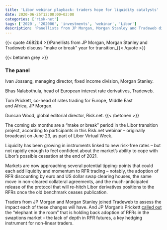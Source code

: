 ```yaml
---
title: 'Libor webinar playback: traders hope for liquidity catalysts'
date: 2020-06-25T12:00:00+02:00
categories: ['risk-net']
tags: ['2020', '202006', 'investments', 'webinar', 'Libor']
description: 'Panellists from JP Morgan, Morgan Stanley and Tradeweb discuss "make or break" year for transition'
---
```


{{< quote 4682b4 >}}Panellists from JP Morgan, Morgan Stanley and Tradeweb discuss "make or break" year for transition_{{< /quote >}}

{{< betonen grey >}}
### The panel

Ivan Jossang, managing director, fixed income division, Morgan Stanley.

Bhas Nalabothula, head of European interest rate derivatives, Tradeweb.

Tom Prickett, co-head of rates trading for Europe, Middle East and Africa, JP Morgan.

Duncan Wood, global editorial director, Risk.net.
{{< /betonen >}}

The coming six months are a “make or break” period in the Libor transition project, according to participants in this Risk.net webinar – originally broadcast on June 23, as part of Libor Virtual Week.

Liquidity has been growing in instruments linked to new risk-free rates – but not rapidly enough to feel confident about the market’s ability to cope with Libor’s possible cessation at the end of 2021.

Markets are now approaching several potential tipping-points that could each add liquidity and momentum to RFR trading – notably, the adoption of RFR discounting by euro and US dollar swap clearing houses, the same move in non-cleared collateral agreements, and the much-anticipated release of the protocol that will re-hitch Libor derivatives positions to the RFRs once the old benchmark ceases publication.

Traders from JP Morgan and Morgan Stanley joined Tradeweb to assess the impact each of these changes will have. And JP Morgan’s Prickett [called out](https://www.risk.net/investing/derivatives/7567251/lagging-futures-market-holding-back-swaptions-rfr-transition) the “elephant in the room” that is holding back adoption of RFRs in the swaptions market – the lack of depth in RFR futures, a key hedging instrument for non-linear traders.

